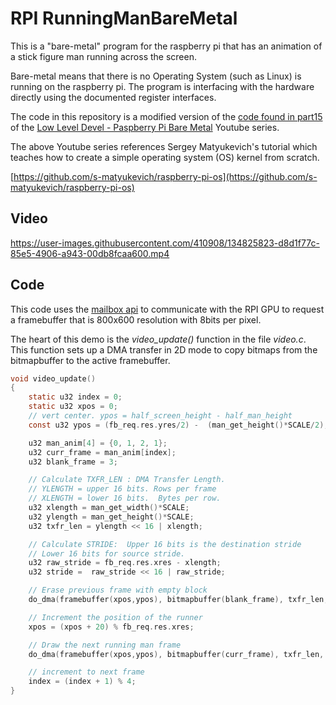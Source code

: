 # RPI RunningManBareMetal

This is a "bare-metal" program for the raspberry pi
that has an animation of a stick figure man running across 
the screen.

Bare-metal means that there is no Operating System (such as Linux)
is running on the raspberry pi. The program is interfacing with the hardware
directly using the documented register interfaces.

The code in this repository is a modified version  of the 
[code found in part15](https://github.com/rockytriton/LLD/tree/main/rpi_bm/part15) of the 
[Low Level Devel - Paspberry Pi Bare Metal](https://www.youtube.com/playlist?list=PLVxiWMqQvhg9FCteL7I0aohj1_YiUx1x8)
Youtube series.

The above Youtube series references Sergey Matyukevich's tutorial
which teaches how to create a simple operating system (OS) kernel from
scratch.

[https://github.com/s-matyukevich/raspberry-pi-os](https://github.com/s-matyukevich/raspberry-pi-os)

## Video

https://user-images.githubusercontent.com/410908/134825823-d8d1f77c-85e5-4906-a943-00db8fcaa600.mp4

## Code

This code uses the [mailbox api](https://github.com/raspberrypi/firmware/wiki) 
to communicate with the RPI GPU to request
a framebuffer that is 800x600 resolution with 8bits per pixel.  

The heart of this demo is the *video_update()* function in the file *video.c*.
This function sets up a DMA transfer in 2D mode to copy bitmaps from the
bitmapbuffer to the active framebuffer.  

```c
void video_update()
{
    static u32 index = 0;
    static u32 xpos = 0;
    // vert center. ypos = half_screen_height - half_man_height
    const u32 ypos = (fb_req.res.yres/2) -  (man_get_height()*SCALE/2);

    u32 man_anim[4] = {0, 1, 2, 1};
    u32 curr_frame = man_anim[index];
    u32 blank_frame = 3;

    // Calculate TXFR_LEN : DMA Transfer Length.
    // YLENGTH = upper 16 bits. Rows per frame
    // XLENGTH = lower 16 bits.  Bytes per row.
    u32 xlength = man_get_width()*SCALE;
    u32 ylength = man_get_height()*SCALE;
    u32 txfr_len = ylength << 16 | xlength;

    // Calculate STRIDE:  Upper 16 bits is the destination stride
    // Lower 16 bits for source stride.
    u32 raw_stride = fb_req.res.xres - xlength;
    u32 stride =  raw_stride << 16 | raw_stride; 

    // Erase previous frame with empty block
    do_dma(framebuffer(xpos,ypos), bitmapbuffer(blank_frame), txfr_len, stride);

    // Increment the position of the runner
    xpos = (xpos + 20) % fb_req.res.xres;

    // Draw the next running man frame
    do_dma(framebuffer(xpos,ypos), bitmapbuffer(curr_frame), txfr_len, stride);

    // increment to next frame
    index = (index + 1) % 4;
}
```